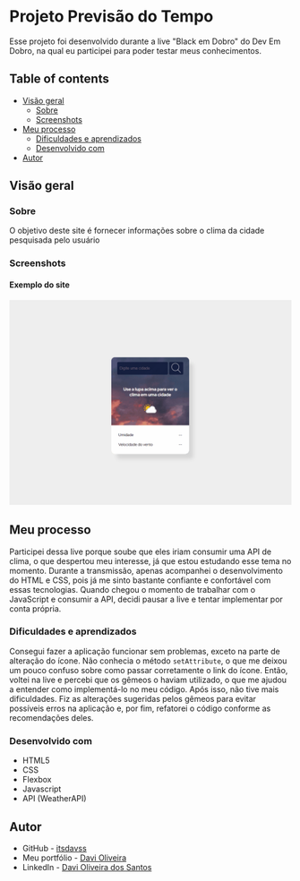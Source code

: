 # Projeto Previsão do Tempo

Esse projeto foi desenvolvido durante a live "Black em Dobro" do Dev Em Dobro, na qual eu participei para
poder testar meus conhecimentos.

## Table of contents

- [Visão geral](#visão-geral)
  - [Sobre](#sobre)
  - [Screenshots](#screenshots)
- [Meu processo](#meu-processo)
  - [Dificuldades e aprendizados](#dificuldades-e-aprendizados)
  - [Desenvolvido com](#desenvolvido-com)
- [Autor](#autor)

## Visão geral

### Sobre

O objetivo deste site é fornecer informações sobre o clima da cidade pesquisada pelo usuário

### Screenshots

#### Exemplo do site
<img src="./screenshots/animation.gif" alt="gif do site">

## Meu processo

Participei dessa live porque soube que eles iriam consumir uma API de clima, o que despertou meu interesse, já que estou estudando esse tema no momento. Durante a transmissão, apenas acompanhei o desenvolvimento do HTML e CSS, pois já me sinto bastante confiante e confortável com essas tecnologias. Quando chegou o momento de trabalhar com o JavaScript e consumir a API, decidi pausar a live e tentar implementar por conta própria.

### Dificuldades e aprendizados

Consegui fazer a aplicação funcionar sem problemas, exceto na parte de alteração do ícone. Não conhecia o método `setAttribute`, o que me deixou um pouco confuso sobre como passar corretamente o link do ícone. Então, voltei na live e percebi que os gêmeos o haviam utilizado, o que me ajudou a entender como implementá-lo no meu código. Após isso, não tive mais dificuldades. Fiz as alterações sugeridas pelos gêmeos para evitar possíveis erros na aplicação e, por fim, refatorei o código conforme as recomendações deles.

### Desenvolvido com

- HTML5 
- CSS
- Flexbox
- Javascript
- API (WeatherAPI)

## Autor

- GitHub - [itsdavss](https://github.com/itsdavss)
- Meu portfólio - [Davi Oliveira](https://itsdavss.github.io/portfolio-davi/)
- LinkedIn - [Davi Oliveira dos Santos](https://www.linkedin.com/in/davi-oliveira-dos-santos/)
